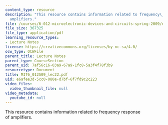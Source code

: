 ```yaml
---
content_type: resource
description: "This resource contains information related to frequency\_response of\_\
  amplifiers."
file: /courses/6-012-microelectronic-devices-and-circuits-spring-2009/e6afee3d5cc0080ed7bf6f7fd9c2c223_MIT6_012S09_lec22.pdf
file_size: 367325
file_type: application/pdf
learning_resource_types:
- Lecture Notes
license: https://creativecommons.org/licenses/by-nc-sa/4.0/
ocw_type: OCWFile
parent_title: Lecture Notes
parent_type: CourseSection
parent_uid: 7af56c16-03a9-67a9-1fc8-5a3f4f78f3b9
resourcetype: Document
title: MIT6_012S09_lec22.pdf
uid: e6afee3d-5cc0-080e-d7bf-6f7fd9c2c223
video_files:
  video_thumbnail_file: null
video_metadata:
  youtube_id: null
---
```

This resource contains information related to frequency response of amplifiers.